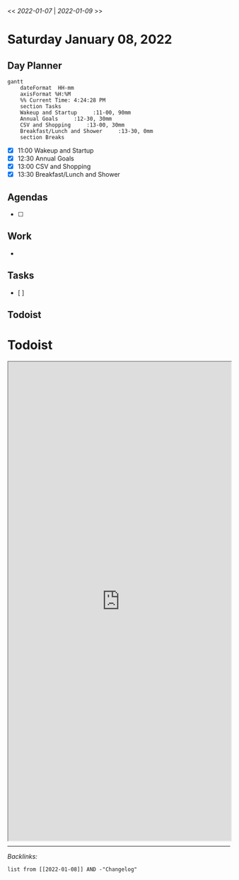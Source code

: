 \<\< *2022-01-07* | *2022-01-09* >>

# Saturday January 08, 2022

## Day Planner

````mermaid
gantt
    dateFormat  HH-mm
    axisFormat %H:%M
    %% Current Time: 4:24:28 PM
    section Tasks
    Wakeup and Startup     :11-00, 90mm
    Annual Goals     :12-30, 30mm
    CSV and Shopping     :13-00, 30mm
    Breakfast/Lunch and Shower     :13-30, 0mm
    section Breaks

````

* [x] 11:00 Wakeup and Startup
* [x] 12:30 Annual Goals
* [x] 13:00 CSV and Shopping
* [x] 13:30 Breakfast/Lunch and Shower

## Agendas

* [ ] 

## Work

* 

## Tasks

* \[ \]

## Todoist

# Todoist

<div style="display: block; position: relative; width: 100%; height: 800px; --aspect-ratio:9/16; padding-bottom: calc(var(--aspect-ratio) * 100%);"><iframe src="https://todoist.com/app/upcoming#" allow="fullscreen" style="position: absolute; top: 0px; left: 0px; height: 100%; width: 100%;"></iframe></div>


---

*Backlinks:*

````dataview
list from [[2022-01-08]] AND -"Changelog"
````
